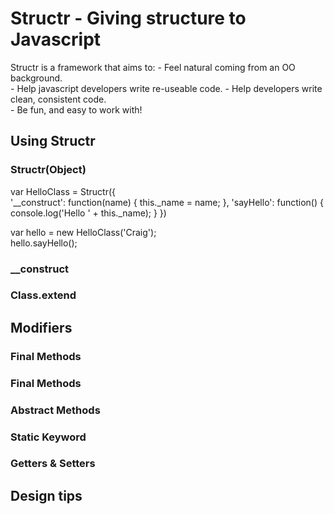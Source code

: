 Structr - Giving structure to Javascript            
======================================== 
Structr is a framework that aims to:
	- Feel natural coming from an OO background.   
	- Help javascript developers write re-useable code.
	- Help developers write clean, consistent code.  
	- Be fun, and easy to work with!
		   
		
Using Structr
-------------
               
### Structr(Object) ###  

var HelloClass = Structr({      
	'__construct': function(name)
	{
		this._name = name;
	},
	'sayHello': function()
	{
		console.log('Hello ' + this._name);
	}
})                       

var hello = new HelloClass('Craig');         
hello.sayHello();

                   
### __construct ###  
### Class.extend ###

Modifiers
---------      
                      
                        
### Final Methods ###
                        
### Final Methods ###

### Abstract Methods ###
    
### Static Keyword ###

### Getters & Setters ###    


Design tips
---------


